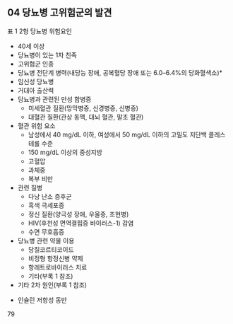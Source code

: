 ## 04 당뇨병 고위험군의 발견

표 1 2형 당뇨병 위험요인

- 40세 이상
- 당뇨병이 있는 1차 친족
- 고위험군 인종
- 당뇨병 전단계 병력(내당능 장애, 공복혈당 장애 또는 6.0–6.4%의 당화혈색소)*
- 임신성 당뇨병
- 거대아 출산력
- 당뇨병과 관련된 만성 합병증
    - 미세혈관 질환(망막병증, 신경병증, 신병증)
    - 대혈관 질환(관상 동맥, 대뇌 혈관, 말초 혈관)
- 혈관 위험 요소
    - 남성에서 40 mg/dL 이하, 여성에서 50 mg/dL 이하의 고밀도 지단백 콜레스테롤 수준
    - 150 mg/dL 이상의 중성지방
    - 고혈압
    - 과체중
    - 복부 비만
- 관련 질병
    - 다낭 난소 증후군
    - 흑색 극세포증
    - 정신 질환(양극성 장애, 우울증, 조현병)
    - HIV(후천성 면역결핍증 바이러스-1) 감염
    - 수면 무호흡증
- 당뇨병 관련 약물 이용
    - 당질코르티코이드
    - 비정형 항정신병 약제
    - 항레트로바이러스 치료
    - 기타(부록 1 참조)
- 기타 2차 원인(부록 1 참조)

* 인슐린 저항성 동반

<PAGE>79